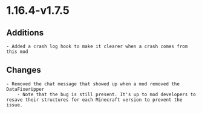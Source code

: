 # 1.16.4-v1.7.5

## Additions
	- Added a crash log hook to make it clearer when a crash comes from this mod

## Changes
	- Removed the chat message that showed up when a mod removed the DataFixerUpper
		- Note that the bug is still present. It's up to mod developers to resave their structures for each Minecraft version to prevent the issue.